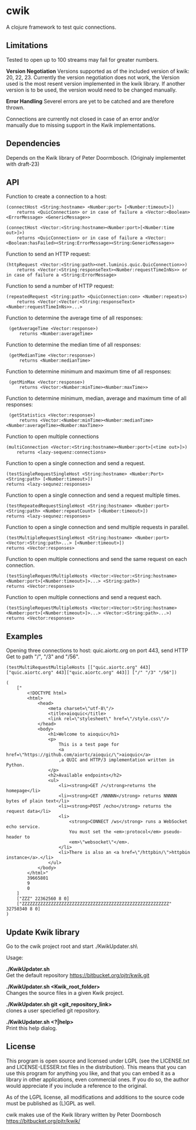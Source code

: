 # cwik

A clojure framework to test quic connections.

## Limitations

Tested to open up to 100 streams may fail for greater numbers.

**Version Negotiation**
Versions supported as of the included version of kwik: 20, 22, 23. Currently the version negotiation does not work, the Version used is the most resent version implemented in the kwik library.
If another version is to be used, the version would need to be changed manually.

**Error Handling**
Severel errors are yet to be catched and are therefore thrown.

Connections are currently not closed in case of an error and/or\
manually due to missing support in the Kwik implementations.

## Dependencies

Depends on the Kwik library of Peter Doormbosch. (Originaly implementet with draft-23)

## API

Function to create a connection to a host:

    (connectHost <String:hostname> <Number:port> [<Number:timeout>])
        returns <QuicConnection> or in case of failure a <Vector:<Boolean> <ErrorMessage> <GenericMessage>>
    
    (connectHost <Vector:<String:hostname><Number:port>[<Number:time out>]>)
        returns <QuicConnection> or in case of failure a <Vector:<Boolean:hasFailed><String:ErrorMessage><String:GenericMessage>>

Function to send an HTTP request:

    (httpRequest <Vector:<String:path><net.luminis.quic.QuicConnection>>)
        returns <Vector:<String:responseText><Number:requestTimeInNs>> or in case of failure a <String:ErrorMessage>
        
Function to send a number of HTTP request:

    (repeatedRequest <String:path> <QuicConnection:con> <Number:repeats>)
        returns <Vector:<Vector:<String:responseText><Number:requestTimeInNs>>...>
 
 Function to determine the average time of all responses:
 
     (getAverageTime <Vector:response>)
         returns <Number:averageTime>
 
 Function to determine the median time of all responses:
 
     (getMedianTime <Vector:response>)
         returns <Number:medianTime>
 
 Function to determine minimum and maximum time of all responses:
 
     (getMinMax <Vector:response>)
         returns <Vector:<Number:minTime><Number:maxTime>>
 
 Function to determine minimum, median, average and maximum time of all responses:
 
     (getStatistics <Vector:response>)
         returns <Vector:<Number:minTime><Number:medianTime><Number:averageTime><Number:maxTime>>
  
 Function to open multiple connections
 
    (multiConnection <Vector:<String:hostname><Number:port>[<time out>]>)
        returns <lazy-sequenz:connections>
  
 Function to open a single connection and send a request.
 
    (testSingleRequestSingleHost <String:hostname> <Number:Port> <String:path> [<Number:timeout>])
    returns <lazy-sequnez:responses>
    
 Function to open a single connection and send a request multiple times.
 
    (testRepeatedRequestSingleHost <String:hostname> <Number:port> <String:path> <Number:repeatCount> [<Number:timeout>])
    returns <lazy-sequnez:responses>
    
 Function to open a single connection and send multiple requests in parallel.
 
    (testMultipleRequestSingleHost <String:hostname> <Number:port> <Vector:<String:path>...> [<Number:timeout>])
    returns <Vector:responses>
    
 Function to open multiple connections and send the same request on each connection.
 
    (testSingleRequestMultipleHosts <Vector:<Vector:<String:hostname><Number:port>[<Number:timeout>]>...> <String:path>)
    returns <Vector:responses>
    
 Function to open multiple connections and send a request each.
 
    (testSingleRequestMultipleHosts <Vector:<Vector:<String:hostname><Number:port>[<Number:timeout>]>...> <Vector:<String:path>...>)
    returns <Vector:responses>

## Examples

 Opening three connections to host: quic.aiortc.org on port 443, send HTTP Get to path "/", "/3" and "/56".

    (testMultiRequestMultipleHosts [["quic.aiortc.org" 443]["quic.aiortc.org" 443]["quic.aiortc.org" 443]] ["/" "/3" "/56"])
    
    (
        ["
            <!DOCTYPE html>
            <html>
                <head>
                    <meta charset=\"utf-8\"/>
                    <title>aioquic</title>
                    <link rel=\"stylesheet\" href=\"/style.css\"/>
                </head>
                <body>
                    <h1>Welcome to aioquic</h1>
                    <p>
                        This is a test page for
                        <a href=\"https://github.com/aiortc/aioquic/\">aioquic</a>
                        ,a QUIC and HTTP/3 implementation written in Python.
                    </p>
                    <h2>Available endpoints</h2>
                    <ul>
                        <li><strong>GET /</strong>returns the homepage</li>
                        <li><strong>GET /NNNNN</strong> returns NNNNN bytes of plain text</li>
                        <li><strong>POST /echo</strong> returns the request data</li>
                        <li>
                            <strong>CONNECT /ws</strong> runs a WebSocket echo service.
                            You must set the <em>:protocol</em> pseudo-header to
                            <em>\"websocket\"</em>.
                        </li>
                        <li>There is also an <a href=\"/httpbin/\">httpbin instance</a>.</li>
                    </ul>
                </body>
            </html>"
            39665801
            9
            0
        ]
        ["ZZZ" 22362560 8 0]
        ["ZZZZZZZZZZZZZZZZZZZZZZZZZZZZZZZZZZZZZZZZZZZZZZZZZZZZZZZZ" 32750340 8 0]
    )
    
## Update Kwik library

Go to the cwik project root and start ./KwikUpdater.sh\

Usage:


__**./KwikUpdater.sh**__\
Get the default repository https://bitbucket.org/pjtr/kwik.git


__**./KwikUpdater.sh <Kwik_root_folder>**__\
Changes the source files in a given Kwik project.


__**./KwikUpdater.sh git <git_repository_link>**__\
clones a user speciefied git repository.


__**./KwikUpdater.sh <?|help>**__\
Print this help dialog.

## License

This program is open source and licensed under LGPL (see the LICENSE.txt and LICENSE-LESSER.txt files in the distribution). This means that you can use this program for anything you like, and that you can embed it as a library in other applications, even commercial ones. If you do so, the author would appreciate if you include a reference to the original.

As of the LGPL license, all modifications and additions to the source code must be published as (L)GPL as well.

cwik makes use of the Kwik library written by Peter Doornbosch https://bitbucket.org/pjtr/kwik/
